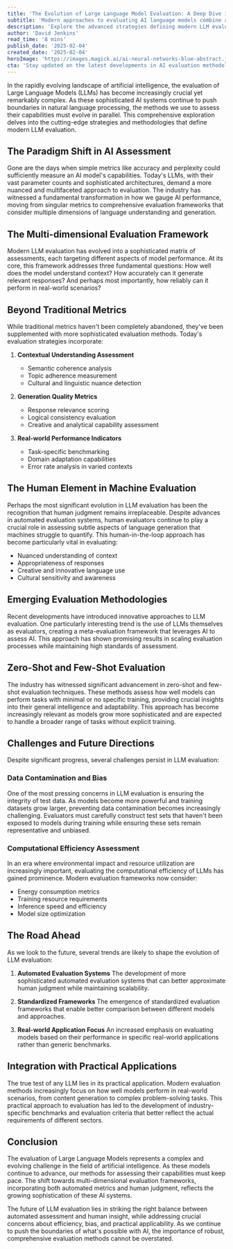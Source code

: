 ```yaml
---
title: 'The Evolution of Large Language Model Evaluation: A Deep Dive into Modern Assessment Strategies'
subtitle: 'Modern approaches to evaluating AI language models combine automated metrics with human insight'
description: 'Explore the advanced strategies defining modern LLM evaluation, highlighting the balance between automated assessment and human insight in understanding AI capabilities.'
author: 'David Jenkins'
read_time: '8 mins'
publish_date: '2025-02-04'
created_date: '2025-02-04'
heroImage: 'https://images.magick.ai/ai-neural-networks-blue-abstract.jpg'
cta: 'Stay updated on the latest developments in AI evaluation methodologies and industry insights by following us on LinkedIn. Join our growing community of AI enthusiasts and professionals!'
---
```


In the rapidly evolving landscape of artificial intelligence, the evaluation of Large Language Models (LLMs) has become increasingly crucial yet remarkably complex. As these sophisticated AI systems continue to push boundaries in natural language processing, the methods we use to assess their capabilities must evolve in parallel. This comprehensive exploration delves into the cutting-edge strategies and methodologies that define modern LLM evaluation.

## The Paradigm Shift in AI Assessment

Gone are the days when simple metrics like accuracy and perplexity could sufficiently measure an AI model's capabilities. Today's LLMs, with their vast parameter counts and sophisticated architectures, demand a more nuanced and multifaceted approach to evaluation. The industry has witnessed a fundamental transformation in how we gauge AI performance, moving from singular metrics to comprehensive evaluation frameworks that consider multiple dimensions of language understanding and generation.

## The Multi-dimensional Evaluation Framework

Modern LLM evaluation has evolved into a sophisticated matrix of assessments, each targeting different aspects of model performance. At its core, this framework addresses three fundamental questions: How well does the model understand context? How accurately can it generate relevant responses? And perhaps most importantly, how reliably can it perform in real-world scenarios?

## Beyond Traditional Metrics

While traditional metrics haven't been completely abandoned, they've been supplemented with more sophisticated evaluation methods. Today's evaluation strategies incorporate:

1. **Contextual Understanding Assessment**
   - Semantic coherence analysis
   - Topic adherence measurement
   - Cultural and linguistic nuance detection

2. **Generation Quality Metrics**
   - Response relevance scoring
   - Logical consistency evaluation
   - Creative and analytical capability assessment

3. **Real-world Performance Indicators**
   - Task-specific benchmarking
   - Domain adaptation capabilities
   - Error rate analysis in varied contexts

## The Human Element in Machine Evaluation

Perhaps the most significant evolution in LLM evaluation has been the recognition that human judgment remains irreplaceable. Despite advances in automated evaluation systems, human evaluators continue to play a crucial role in assessing subtle aspects of language generation that machines struggle to quantify. This human-in-the-loop approach has become particularly vital in evaluating:

- Nuanced understanding of context
- Appropriateness of responses
- Creative and innovative language use
- Cultural sensitivity and awareness

## Emerging Evaluation Methodologies

Recent developments have introduced innovative approaches to LLM evaluation. One particularly interesting trend is the use of LLMs themselves as evaluators, creating a meta-evaluation framework that leverages AI to assess AI. This approach has shown promising results in scaling evaluation processes while maintaining high standards of assessment.

## Zero-Shot and Few-Shot Evaluation

The industry has witnessed significant advancement in zero-shot and few-shot evaluation techniques. These methods assess how well models can perform tasks with minimal or no specific training, providing crucial insights into their general intelligence and adaptability. This approach has become increasingly relevant as models grow more sophisticated and are expected to handle a broader range of tasks without explicit training.

## Challenges and Future Directions

Despite significant progress, several challenges persist in LLM evaluation:

### Data Contamination and Bias

One of the most pressing concerns in LLM evaluation is ensuring the integrity of test data. As models become more powerful and training datasets grow larger, preventing data contamination becomes increasingly challenging. Evaluators must carefully construct test sets that haven't been exposed to models during training while ensuring these sets remain representative and unbiased.

### Computational Efficiency Assessment

In an era where environmental impact and resource utilization are increasingly important, evaluating the computational efficiency of LLMs has gained prominence. Modern evaluation frameworks now consider:
- Energy consumption metrics
- Training resource requirements
- Inference speed and efficiency
- Model size optimization

## The Road Ahead

As we look to the future, several trends are likely to shape the evolution of LLM evaluation:

1. **Automated Evaluation Systems**
   The development of more sophisticated automated evaluation systems that can better approximate human judgment while maintaining scalability.

2. **Standardized Frameworks**
   The emergence of standardized evaluation frameworks that enable better comparison between different models and approaches.

3. **Real-world Application Focus**
   An increased emphasis on evaluating models based on their performance in specific real-world applications rather than generic benchmarks.

## Integration with Practical Applications

The true test of any LLM lies in its practical application. Modern evaluation methods increasingly focus on how well models perform in real-world scenarios, from content generation to complex problem-solving tasks. This practical approach to evaluation has led to the development of industry-specific benchmarks and evaluation criteria that better reflect the actual requirements of different sectors.

## Conclusion

The evaluation of Large Language Models represents a complex and evolving challenge in the field of artificial intelligence. As these models continue to advance, our methods for assessing their capabilities must keep pace. The shift towards multi-dimensional evaluation frameworks, incorporating both automated metrics and human judgment, reflects the growing sophistication of these AI systems.

The future of LLM evaluation lies in striking the right balance between automated assessment and human insight, while addressing crucial concerns about efficiency, bias, and practical applicability. As we continue to push the boundaries of what's possible with AI, the importance of robust, comprehensive evaluation methods cannot be overstated.
